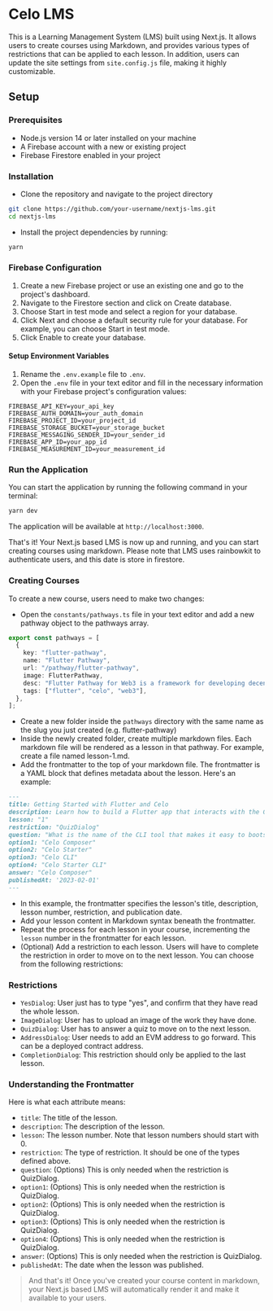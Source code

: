 # Celo LMS

This is a Learning Management System (LMS) built using Next.js. It allows users to create courses using Markdown, and provides various types of restrictions that can be applied to each lesson. In addition, users can update the site settings from `site.config.js` file, making it highly customizable.

## Setup

### Prerequisites

- Node.js version 14 or later installed on your machine
- A Firebase account with a new or existing project
- Firebase Firestore enabled in your project

### Installation

- Clone the repository and navigate to the project directory

```bash
git clone https://github.com/your-username/nextjs-lms.git
cd nextjs-lms
```

- Install the project dependencies by running:

```bash
yarn
```

### Firebase Configuration

1. Create a new Firebase project or use an existing one and go to the project's dashboard.
2. Navigate to the Firestore section and click on Create database.
3. Choose Start in test mode and select a region for your database.
4. Click Next and choose a default security rule for your database. For example, you can choose Start in test mode.
5. Click Enable to create your database.

#### Setup Environment Variables

1. Rename the `.env.example` file to `.env`.
2. Open the `.env` file in your text editor and fill in the necessary information with your Firebase project's configuration values:

```text
FIREBASE_API_KEY=your_api_key
FIREBASE_AUTH_DOMAIN=your_auth_domain
FIREBASE_PROJECT_ID=your_project_id
FIREBASE_STORAGE_BUCKET=your_storage_bucket
FIREBASE_MESSAGING_SENDER_ID=your_sender_id
FIREBASE_APP_ID=your_app_id
FIREBASE_MEASUREMENT_ID=your_measurement_id
```

### Run the Application

You can start the application by running the following command in your terminal:

```bash
yarn dev
```

The application will be available at `http://localhost:3000`.

That's it! Your Next.js based LMS is now up and running, and you can start creating courses using markdown. Please note that LMS uses rainbowkit to authenticate users, and this date is store in firestore.

### Creating Courses

To create a new course, users need to make two changes:

- Open the `constants/pathways.ts` file in your text editor and add a new pathway object to the pathways array.

```typescript
export const pathways = [
  {
    key: "flutter-pathway",
    name: "Flutter Pathway",
    url: "/pathway/flutter-pathway",
    image: FlutterPathway,
    desc: "Flutter Pathway for Web3 is a framework for developing decentralized applications (dApps) on the web using the Flutter UI toolkit. It provides a seamless integration of the latest Web3 technologies with the rich, expressive, and performant user interface capabilities of Flutter.",
    tags: ["flutter", "celo", "web3"],
  },
];
```

- Create a new folder inside the `pathways` directory with the same name as the slug you just created (e.g. flutter-pathway)
- Inside the newly created folder, create multiple markdown files. Each markdown file will be rendered as a lesson in that pathway. For example, create a file named lesson-1.md.
- Add the frontmatter to the top of your markdown file. The frontmatter is a YAML block that defines metadata about the lesson. Here's an example:

```markdown
---
title: Getting Started with Flutter and Celo
description: Learn how to build a Flutter app that interacts with the Celo blockchain
lesson: "1"
restriction: "QuizDialog"
question: "What is the name of the CLI tool that makes it easy to bootstrap a web3 project?"
option1: "Celo Composer"
option2: "Celo Starter"
option3: "Celo CLI"
option4: "Celo Starter CLI"
answer: "Celo Composer"
publishedAt: '2023-02-01'
---
```

- In this example, the frontmatter specifies the lesson's title, description, lesson number, restriction, and publication date.
- Add your lesson content in Markdown syntax beneath the frontmatter.
- Repeat the process for each lesson in your course, incrementing the `lesson` number in the frontmatter for each lesson.
- (Optional) Add a restriction to each lesson. Users will have to complete the restriction in order to move on to the next lesson. You can choose from the following restrictions:

### Restrictions

- `YesDialog`: User just has to type "yes", and confirm that they have read the whole lesson.
- `ImageDialog`: User has to upload an image of the work they have done.
- `QuizDialog`: User has to answer a quiz to move on to the next lesson.
- `AddressDialog`: User needs to add an EVM address to go forward. This can be a deployed contract address.
- `CompletionDialog`: This restriction should only be applied to the last lesson.

### Understanding the Frontmatter

Here is what each attribute means:

- `title`: The title of the lesson.
- `description`: The description of the lesson.
- `lesson`: The lesson number. Note that lesson numbers should start with 0.
- `restriction`: The type of restriction. It should be one of the types defined above.
- `question`: (Options) This is only needed when the restriction is QuizDialog.
- `option1`: (Options) This is only needed when the restriction is QuizDialog.
- `option2`: (Options) This is only needed when the restriction is QuizDialog.
- `option3`: (Options) This is only needed when the restriction is QuizDialog.
- `option4`: (Options) This is only needed when the restriction is QuizDialog.
- `answer`: (Options) This is only needed when the restriction is QuizDialog.
- `publishedAt`: The date when the lesson was published.

> And that's it! Once you've created your course content in markdown, your Next.js based LMS will automatically render it and make it available to your users.
